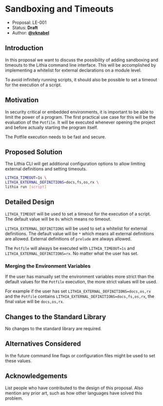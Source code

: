 # Sandboxing and Timeouts

- Proposal: LE-001
- Status: **Draft**
- Author: [**@vknabel**](https://github.com/vknabel)

## Introduction

In this proposal we want to discuss the possibility of adding sandboxing and timeouts to the Lithia command line interface. This will be accomplished by implementing a whitelist for external declarations on a module level.

To avoid infinitely running scripts, it should also be possible to set a timeout for the execution of a script.

## Motivation

In security critical or embedded environments, it is important to be able to limit the power of a program.
The first practical use case for this will be the evaluation of the `Potfile`. It will be executed whenever opening the project and before actually starting the program itself.

The Potfile execution needs to be fast and secure.

## Proposed Solution

The Lithia CLI will get additional configuration options to allow limiting external definitions and setting timeouts.

```bash
LITHIA_TIMEOUT=1s \
LITHIA_EXTERNAL_DEFINITIONS=docs,fs,os,rx \
lithia run [script]
```

## Detailed Design

`LITHIA_TIMEOUT` will be used to set a timeout for the execution of a script. The default value will be `0s` which means no timeout.

`LITHIA_EXTERNAL_DEFINITIONS` will be used to set a whitelist for external definitions. The default value will be `*` which means all external definitions are allowed. External definitions of `prelude` are always allowed.

The `Potfile` will always be executed with `LITHIA_TIMEOUT=1s` and `LITHIA_EXTERNAL_DEFINITIONS=rx`. No matter what the user has set.

### Merging the Environment Variables

If the user has manually set the environment variables more strict than the default values for the `Potfile` execution, the more strict values will be used.

For example if the user has set `LITHIA_EXTERNAL_DEFINITIONS=docs,os,rx` and the `Potfile` contains `LITHIA_EXTERNAL_DEFINITIONS=docs,fs,os,rx`, the final value will be `docs,os,rx`.

## Changes to the Standard Library

No changes to the standard library are required.

## Alternatives Considered

In the future command line flags or configuration files might be used to set these values.

## Acknowledgements

List people who have contributed to the design of this proposal. Also mention any prior art, such as how other languages have solved this problem.
